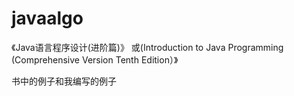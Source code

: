 # javaalgo

《Java语言程序设计(进阶篇)》 或(Introduction to Java Programming (Comprehensive Version Tenth Edition）》

书中的例子和我编写的例子
